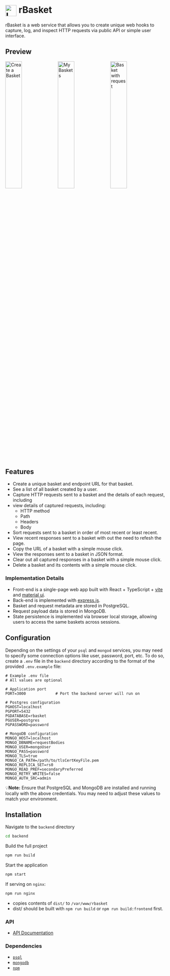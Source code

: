 # <img align="center" src="frontend/public/Logo_Icon_100x100.png" alt="Logo" width="35" height="35"/> rBasket

rBasket is a web service that allows you to create unique web hooks to capture, log, and inspect HTTP requests via public API or simple user interface.

## Preview

<img src="assets/create_basket.png" alt="Create a Basket" width="32%"/> <img src="assets/my_baskets.png" alt="My Baskets" width="32%"/> <img src="assets/basket_request_json.png" alt="Basket with request" width="32%"/>

## Features

- Create a unique basket and endpoint URL for that basket.
- See a list of all basket created by a user.
- Capture HTTP requests sent to a basket and the details of each request, including
- view details of captured requests, including:
  - HTTP method
  - Path
  - Headers
  - Body
- Sort requests sent to a basket in order of most recent or least recent.
- View recent responses sent to a basket with out the need to refesh the page.
- Copy the URL of a basket with a simple mouse click.
- View the responses sent to a basket in JSON format.
- Clear out all captured responses in a basket with a simple mouse click.
- Delete a basket and its contents with a simple mouse click.

### Implementation Details

- Front-end is a single-page web app built with React + TypeScript + [vite](https://vite.dev/) and [material ui](https://mui.com/).
- Back-end is implemented with [express.js](https://expressjs.com/).
- Basket and request metadata are stored in PostgreSQL.
- Request payload data is stored in MongoDB.
- State persistence is implemented via browser local storage, allowing users to access the same baskets across sessions.

## Configuration

Depending on the settings of your `psql` and `mongod` services, you may need to specify some connection options like user, password, port, etc.
To do so, create a `.env` file in the `backend` directory according to the format of the provided `.env.example` file:

```env
# Example .env file
# All values are optional

# Application port
PORT=3000             # Port the backend server will run on

# Postgres configuration
PGHOST=localhost
PGPORT=5432
PGDATABASE=rbasket
PGUSER=postgres
PGPASSWORD=password

# MongoDB configuration
MONGO_HOST=localhost
MONGO_DBNAME=requestBodies
MONGO_USER=mongoUser
MONGO_PASS=password
MONGO_TLS=true
MONGO_CA_PATH=/path/to/tlsCertKeyFile.pem
MONGO_REPLICA_SET=rs0
MONGO_READ_PREF=secondaryPreferred
MONGO_RETRY_WRITES=false
MONGO_AUTH_SRC=admin

```

💡**Note:** Ensure that PostgreSQL and MongoDB are installed and running locally with the above credentials. You may need to adjust these values to match your environment.

## Installation

Navigate to the `backend` directory

```bash
cd backend
```

Build the full project

```bash
npm run build
```

Start the application

```bash
npm start
```

If serving on `nginx`:

```bash
npm run nginx
```

- copies contents of `dist/` to `/var/www/rbasket`
- dist/ should be built with `npm run build` or `npm run build:frontend` first.

### API

- [API Documentation](https://github.com/dom-and-the-night-owls/rbasket/wiki/API-Documentation)

### Dependencies

- [`psql`](https://www.postgresql.org/download/)
- [`mongodb`](https://www.mongodb.com/docs/manual/administration/install-community/)
- [`npm`](https://github.com/npm/cli)
